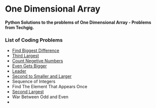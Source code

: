 # One Dimensional Array
**Python Solutions to the problems of One Dimensional Array - Problems from Techgig.**
<br>
### List of Coding Problems
* [Find Biggest Difference](https://github.com/ranajoy-dutta/TechGig-Data-Structure/blob/master/One%20Dimensional%20Array/Find_Biggest_Difference.py)
* [Third Largest](https://github.com/ranajoy-dutta/TechGig-Data-Structure/blob/master/One%20Dimensional%20Array/Third_Largest.py)
* [Count Negetive Numbers](https://github.com/ranajoy-dutta/TechGig-Data-Structure/blob/master/One%20Dimensional%20Array/Count_Negetive_Numbers.py)
* [Even Gets Bigger](https://github.com/ranajoy-dutta/TechGig-Data-Structure/blob/master/One%20Dimensional%20Array/Even_Gets_Bigger.py)
* [Leader](https://github.com/ranajoy-dutta/TechGig-Data-Structure/blob/master/One%20Dimensional%20Array/Leader.py)
* [Second to Smaller and Larger](https://github.com/ranajoy-dutta/TechGig-Data-Structure/blob/master/One%20Dimensional%20Array/second_to_smaller_and_larger.py) 
* Sequence of Integers
* Find The Element That Appears Once
* [Second Largest](https://github.com/ranajoy-dutta/TechGig-Data-Structure/blob/master/One%20Dimensional%20Array/Second_Largest.py)
* War Between Odd and Even
*

